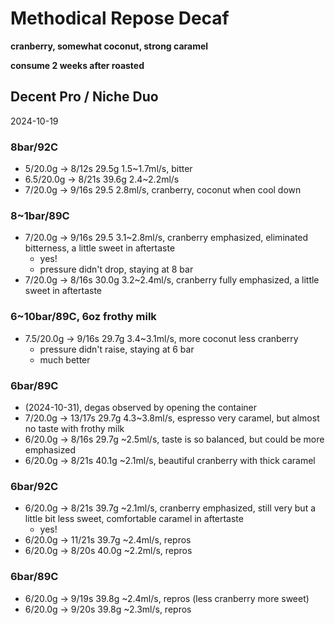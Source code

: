 # Methodical Repose Decaf

**cranberry, somewhat coconut, strong caramel**

**consume 2 weeks after roasted**

## Decent Pro / Niche Duo

2024-10-19

### 8bar/92C

- 5/20.0g -> 8/12s 29.5g 1.5\~1.7ml/s, bitter
- 6.5/20.0g -> 8/21s 39.6g 2.4\~2.2ml/s
- 7/20.0g -> 9/16s 29.5 2.8ml/s, cranberry, coconut when cool down

### 8~1bar/89C

- 7/20.0g -> 9/16s 29.5 3.1\~2.8ml/s, cranberry emphasized, eliminated bitterness, a little sweet in aftertaste
  - yes!
  - pressure didn't drop, staying at 8 bar
- 7/20.0g -> 8/16s 30.0g 3.2\~2.4ml/s, cranberry fully emphasized, a little sweet in aftertaste

### 6~10bar/89C, 6oz frothy milk

- 7.5/20.0g -> 9/16s 29.7g 3.4\~3.1ml/s, more coconut less cranberry
  - pressure didn't raise, staying at 6 bar
  - much better

### 6bar/89C

- (2024-10-31), degas observed by opening the container
- 7/20.0g -> 13/17s 29.7g 4.3\~3.8ml/s, espresso very caramel, but almost no taste with frothy milk
- 6/20.0g -> 8/16s 29.7g \~2.5ml/s, taste is so balanced, but could be more emphasized
- 6/20.0g -> 8/21s 40.1g \~2.1ml/s, beautiful cranberry with thick caramel

### 6bar/92C

- 6/20.0g -> 8/21s 39.7g \~2.1ml/s, cranberry emphasized, still very but a little bit less sweet, comfortable caramel in aftertaste
  - yes!
- 6/20.0g -> 11/21s 39.7g \~2.4ml/s, repros
- 6/20.0g -> 8/20s 40.0g \~2.2ml/s, repros

### 6bar/89C

- 6/20.0g -> 9/19s 39.8g \~2.4ml/s, repros (less cranberry more sweet)
- 6/20.0g -> 9/20s 39.8g \~2.3ml/s, repros
